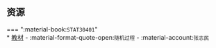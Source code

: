 ## 资源  
=== ":material-book:`STAT30401`"  
    * [教材](http://api.cqu-openlib.cn/file?key=i8Eji276ouvg) - :material-format-quote-open:`随机过程` - :material-account:`张志民`  